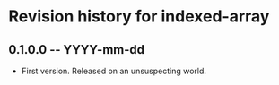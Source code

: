 # Revision history for indexed-array

## 0.1.0.0 -- YYYY-mm-dd

* First version. Released on an unsuspecting world.
